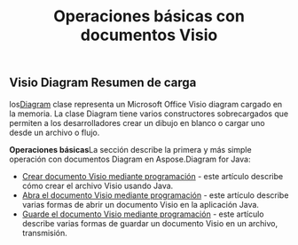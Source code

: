 ﻿---
title: Operaciones básicas con documentos Visio
linktitle: Operaciones básicas
type: docs
weight: 30
url: /es/java/basic-operations/
description: La sección de operaciones básicas describe las posibilidades de abrir y guardar documentos Visio utilizando el Aspose.Diagram for Java.
---
## **Visio Diagram Resumen de carga**
 los[Diagram](https://reference.aspose.com/diagram/java/com.aspose.diagram/Diagram) clase representa un Microsoft Office Visio diagram cargado en la memoria. La clase Diagram tiene varios constructores sobrecargados que permiten a los desarrolladores crear un dibujo en blanco o cargar uno desde un archivo o flujo.


**Operaciones básicas**La sección describe la primera y más simple operación con documentos Diagram en Aspose.Diagram for Java:

- [Crear documento Visio mediante programación](/diagram/es/java/create-visio-document/) - este artículo describe cómo crear el archivo Visio usando Java.
- [Abra el documento Visio mediante programación](/diagram/es/java/open-visio-document/) - este artículo describe varias formas de abrir un documento Visio en la aplicación Java.
- [Guarde el documento Visio mediante programación](/diagram/es/java/save-visio-document/) - este artículo describe varias formas de guardar un documento Visio en un archivo, transmisión.
